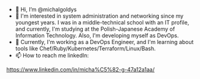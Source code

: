 - 👋 Hi, I’m @michalgoldys
- 👀 I'm interested in system administration and networking since my youngest years. I was in a middle-technical school with an IT profile, and currently, I'm studying at the Polish-Japanese Academy of Information Technology. Also, I'm developing myself as DevOps.
- 🌱 Currently, I'm working as a DevOps Engineer, and I'm learning about tools like Chef/Ruby/Kubernetes/Terraform/Linux/Bash.
- 📫 How to reach me linkedIn:

https://www.linkedin.com/in/micha%C5%82-g-47a12a1aa/

<!---
michalgoldys/michalgoldys is a ✨ special ✨ repository because its `README.md` (this file) appears on your GitHub profile.
You can click the Preview link to take a look at your changes.
--->
